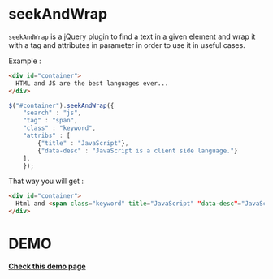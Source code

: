 # seekAndWrap
`seekAndWrap` is a jQuery plugin to find a text in a given element and wrap it with a tag and attributes in parameter in order to use it in useful cases.

Example :
```html
<div id="container">
  HTML and JS are the best languages ever...
</div>
```

```js
$("#container").seekAndWrap({
	"search" : "js",
	"tag" : "span",
	"class" : "keyword",
	"attribs" : [
		{"title" : "JavaScript"},
		{"data-desc" : "JavaScript is a client side language."}
	],
	});
```

That way you will get :
```html
<div id="container">
  Html and <span class="keyword" title="JavaScript" "data-desc"="JavaScript is a client side language.">JS</span> are the best languages ever...
</div>
```

# DEMO
**[Check this demo page](https://lebleut.github.io/seekAndWrap/test/index.html)**
